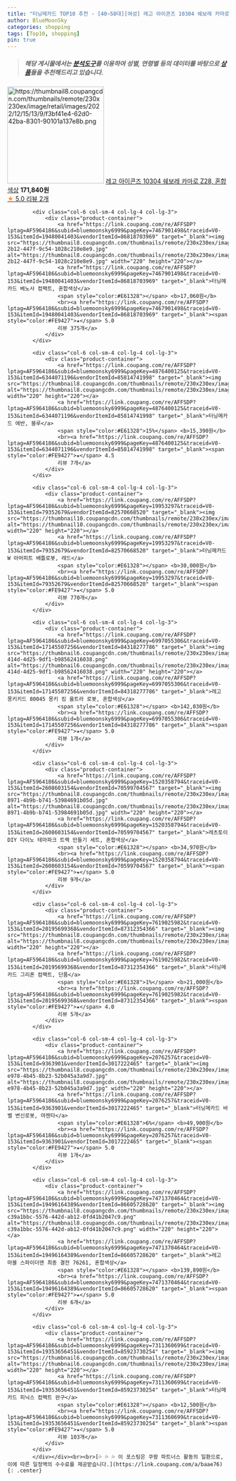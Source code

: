 ```yaml
---
title: "터닝메카드 TOP10 추천 - [40~50대][여성] 레고 아이콘즈 10304 쉐보레 카마로 Z28, 혼합색상"
author: BlueMoonSky
categories: shopping
tags: [Top10, shopping]
pin: true
---
```


> ##### 해당 게시물에서는 [**분석도구**](https://itemscout.io/)를 이용하여 **성별**, **연령별** 등의 데이터를 바탕으로 [**상품**](https://link.coupang.com/a/baae76)들을 추천해드리고 있습니다.
<div class="container"><div class="row">
            <div class="col-6 col-sm-4 col-lg-4 col-lg-3">
                <div class="product-container">
                    <a href="https://link.coupang.com/re/AFFSDP?lptag=AF5964186&subid=bluemoonsky6999&pageKey=6997055077&traceid=V0-153&itemId=17145506543&vendorItemId=84318277094" target="_blank"><img src="https://thumbnail8.coupangcdn.com/thumbnails/remote/230x230ex/image/retail/images/2022/12/15/13/9/f3bf41e4-62d0-42ba-8301-90101a137e8b.png" alt="https://thumbnail8.coupangcdn.com/thumbnails/remote/230x230ex/image/retail/images/2022/12/15/13/9/f3bf41e4-62d0-42ba-8301-90101a137e8b.png" width="220" height="220"></a>
                    <a href="https://link.coupang.com/re/AFFSDP?lptag=AF5964186&subid=bluemoonsky6999&pageKey=6997055077&traceid=V0-153&itemId=17145506543&vendorItemId=84318277094" target="_blank">레고 아이콘즈 10304 쉐보레 카마로 Z28, 혼합색상</a>
                    <span style="color:#E61328"></span> <b>171,840원</b>
                    <br><a href="https://link.coupang.com/re/AFFSDP?lptag=AF5964186&subid=bluemoonsky6999&pageKey=6997055077&traceid=V0-153&itemId=17145506543&vendorItemId=84318277094" target="_blank"><span style="color:#FE9427">★</span> 5.0
                    리뷰 2개</a>
                </div>
            </div>
            
            <div class="col-6 col-sm-4 col-lg-4 col-lg-3">
                <div class="product-container">
                    <a href="https://link.coupang.com/re/AFFSDP?lptag=AF5964186&subid=bluemoonsky6999&pageKey=7467901498&traceid=V0-153&itemId=19480041403&vendorItemId=86818703969" target="_blank"><img src="https://thumbnail8.coupangcdn.com/thumbnails/remote/230x230ex/image/retail/images/2023/08/08/14/0/71357251-2b12-447f-9c54-1028c210e8e9.jpg" alt="https://thumbnail8.coupangcdn.com/thumbnails/remote/230x230ex/image/retail/images/2023/08/08/14/0/71357251-2b12-447f-9c54-1028c210e8e9.jpg" width="220" height="220"></a>
                    <a href="https://link.coupang.com/re/AFFSDP?lptag=AF5964186&subid=bluemoonsky6999&pageKey=7467901498&traceid=V0-153&itemId=19480041403&vendorItemId=86818703969" target="_blank">터닝메카드 베노사 컴팩트, 혼합색상</a>
                    <span style="color:#E61328"></span> <b>17,060원</b>
                    <br><a href="https://link.coupang.com/re/AFFSDP?lptag=AF5964186&subid=bluemoonsky6999&pageKey=7467901498&traceid=V0-153&itemId=19480041403&vendorItemId=86818703969" target="_blank"><span style="color:#FE9427">★</span> 5.0
                    리뷰 375개</a>
                </div>
            </div>
            
            <div class="col-6 col-sm-4 col-lg-4 col-lg-3">
                <div class="product-container">
                    <a href="https://link.coupang.com/re/AFFSDP?lptag=AF5964186&subid=bluemoonsky6999&pageKey=4876400125&traceid=V0-153&itemId=6344071196&vendorItemId=85814741998" target="_blank"><img src="https://thumbnail8.coupangcdn.com/thumbnails/remote/230x230ex/image/vendor_inventory/770f/e6b0c8a779d0c5927440de221e2fdc88ca79e8b9593eb363a2cae8d1adb3.jpg" alt="https://thumbnail8.coupangcdn.com/thumbnails/remote/230x230ex/image/vendor_inventory/770f/e6b0c8a779d0c5927440de221e2fdc88ca79e8b9593eb363a2cae8d1adb3.jpg" width="220" height="220"></a>
                    <a href="https://link.coupang.com/re/AFFSDP?lptag=AF5964186&subid=bluemoonsky6999&pageKey=4876400125&traceid=V0-153&itemId=6344071196&vendorItemId=85814741998" target="_blank">터닝메카드 에반, 블루</a>
                    <span style="color:#E61328">15%</span> <b>15,390원</b>
                    <br><a href="https://link.coupang.com/re/AFFSDP?lptag=AF5964186&subid=bluemoonsky6999&pageKey=4876400125&traceid=V0-153&itemId=6344071196&vendorItemId=85814741998" target="_blank"><span style="color:#FE9427">★</span> 4.5
                    리뷰 7개</a>
                </div>
            </div>
            
            <div class="col-6 col-sm-4 col-lg-4 col-lg-3">
                <div class="product-container">
                    <a href="https://link.coupang.com/re/AFFSDP?lptag=AF5964186&subid=bluemoonsky6999&pageKey=19953297&traceid=V0-153&itemId=79352679&vendorItemId=82570668520" target="_blank"><img src="https://thumbnail10.coupangcdn.com/thumbnails/remote/230x230ex/image/vendor_inventory/804b/703f8423004ce092b9d0b8c583f75821901dc0ba52f0ea2980176019ee08.jpg" alt="https://thumbnail10.coupangcdn.com/thumbnails/remote/230x230ex/image/vendor_inventory/804b/703f8423004ce092b9d0b8c583f75821901dc0ba52f0ea2980176019ee08.jpg" width="220" height="220"></a>
                    <a href="https://link.coupang.com/re/AFFSDP?lptag=AF5964186&subid=bluemoonsky6999&pageKey=19953297&traceid=V0-153&itemId=79352679&vendorItemId=82570668520" target="_blank">터닝메카드 W 아머피트 배틀로봇, 레드</a>
                    <span style="color:#E61328"></span> <b>30,000원</b>
                    <br><a href="https://link.coupang.com/re/AFFSDP?lptag=AF5964186&subid=bluemoonsky6999&pageKey=19953297&traceid=V0-153&itemId=79352679&vendorItemId=82570668520" target="_blank"><span style="color:#FE9427">★</span> 5.0
                    리뷰 770개</a>
                </div>
            </div>
            
            <div class="col-6 col-sm-4 col-lg-4 col-lg-3">
                <div class="product-container">
                    <a href="https://link.coupang.com/re/AFFSDP?lptag=AF5964186&subid=bluemoonsky6999&pageKey=6997055306&traceid=V0-153&itemId=17145507256&vendorItemId=84318277786" target="_blank"><img src="https://thumbnail6.coupangcdn.com/thumbnails/remote/230x230ex/image/retail/images/2022/12/15/13/9/5ef05527-414d-4d25-9df1-b98562416038.png" alt="https://thumbnail6.coupangcdn.com/thumbnails/remote/230x230ex/image/retail/images/2022/12/15/13/9/5ef05527-414d-4d25-9df1-b98562416038.png" width="220" height="220"></a>
                    <a href="https://link.coupang.com/re/AFFSDP?lptag=AF5964186&subid=bluemoonsky6999&pageKey=6997055306&traceid=V0-153&itemId=17145507256&vendorItemId=84318277786" target="_blank">레고 몽키키드 80045 몽키 킹 울트라 로봇, 혼합색상</a>
                    <span style="color:#E61328"></span> <b>142,030원</b>
                    <br><a href="https://link.coupang.com/re/AFFSDP?lptag=AF5964186&subid=bluemoonsky6999&pageKey=6997055306&traceid=V0-153&itemId=17145507256&vendorItemId=84318277786" target="_blank"><span style="color:#FE9427">★</span> 5.0
                    리뷰 1개</a>
                </div>
            </div>
            
            <div class="col-6 col-sm-4 col-lg-4 col-lg-3">
                <div class="product-container">
                    <a href="https://link.coupang.com/re/AFFSDP?lptag=AF5964186&subid=bluemoonsky6999&pageKey=1520358794&traceid=V0-153&itemId=2608603154&vendorItemId=70599704567" target="_blank"><img src="https://thumbnail8.coupangcdn.com/thumbnails/remote/230x230ex/image/retail/images/2020/04/28/18/3/6dcf3634-8971-4b9b-b741-53984691b05d.jpg" alt="https://thumbnail8.coupangcdn.com/thumbnails/remote/230x230ex/image/retail/images/2020/04/28/18/3/6dcf3634-8971-4b9b-b741-53984691b05d.jpg" width="220" height="220"></a>
                    <a href="https://link.coupang.com/re/AFFSDP?lptag=AF5964186&subid=bluemoonsky6999&pageKey=1520358794&traceid=V0-153&itemId=2608603154&vendorItemId=70599704567" target="_blank">레츠토이 DIY 다이노 테마파크 트랙 만들기 세트, 혼합색상</a>
                    <span style="color:#E61328"></span> <b>34,970원</b>
                    <br><a href="https://link.coupang.com/re/AFFSDP?lptag=AF5964186&subid=bluemoonsky6999&pageKey=1520358794&traceid=V0-153&itemId=2608603154&vendorItemId=70599704567" target="_blank"><span style="color:#FE9427">★</span> 5.0
                    리뷰 9개</a>
                </div>
            </div>
            
            <div class="col-6 col-sm-4 col-lg-4 col-lg-3">
                <div class="product-container">
                    <a href="https://link.coupang.com/re/AFFSDP?lptag=AF5964186&subid=bluemoonsky6999&pageKey=7619025982&traceid=V0-153&itemId=20195699368&vendorItemId=87312354366" target="_blank"><img src="https://thumbnail8.coupangcdn.com/thumbnails/remote/230x230ex/image/vendor_inventory/cfbe/d65e455fc2e9ff3611dcf6c2fee8ab5f0499ad0e3288867ba9a9d22740f3.jpg" alt="https://thumbnail8.coupangcdn.com/thumbnails/remote/230x230ex/image/vendor_inventory/cfbe/d65e455fc2e9ff3611dcf6c2fee8ab5f0499ad0e3288867ba9a9d22740f3.jpg" width="220" height="220"></a>
                    <a href="https://link.coupang.com/re/AFFSDP?lptag=AF5964186&subid=bluemoonsky6999&pageKey=7619025982&traceid=V0-153&itemId=20195699368&vendorItemId=87312354366" target="_blank">터닝메카드 그리폰 컴팩트, 단품</a>
                    <span style="color:#E61328">1%</span> <b>21,000원</b>
                    <br><a href="https://link.coupang.com/re/AFFSDP?lptag=AF5964186&subid=bluemoonsky6999&pageKey=7619025982&traceid=V0-153&itemId=20195699368&vendorItemId=87312354366" target="_blank"><span style="color:#FE9427">★</span> 4.0
                    리뷰 5개</a>
                </div>
            </div>
            
            <div class="col-6 col-sm-4 col-lg-4 col-lg-3">
                <div class="product-container">
                    <a href="https://link.coupang.com/re/AFFSDP?lptag=AF5964186&subid=bluemoonsky6999&pageKey=2076257&traceid=V0-153&itemId=9363901&vendorItemId=3017222465" target="_blank"><img src="https://thumbnail8.coupangcdn.com/thumbnails/remote/230x230ex/image/vendor_inventory/images/2016/03/25/19/6/e83c28a8-e978-4b45-8b23-52b045a3a9d7.jpg" alt="https://thumbnail8.coupangcdn.com/thumbnails/remote/230x230ex/image/vendor_inventory/images/2016/03/25/19/6/e83c28a8-e978-4b45-8b23-52b045a3a9d7.jpg" width="220" height="220"></a>
                    <a href="https://link.coupang.com/re/AFFSDP?lptag=AF5964186&subid=bluemoonsky6999&pageKey=2076257&traceid=V0-153&itemId=9363901&vendorItemId=3017222465" target="_blank">터닝메카드 바벨 변신로봇, 마젠타</a>
                    <span style="color:#E61328">6%</span> <b>49,900원</b>
                    <br><a href="https://link.coupang.com/re/AFFSDP?lptag=AF5964186&subid=bluemoonsky6999&pageKey=2076257&traceid=V0-153&itemId=9363901&vendorItemId=3017222465" target="_blank"><span style="color:#FE9427">★</span> 5.0
                    리뷰 1개</a>
                </div>
            </div>
            
            <div class="col-6 col-sm-4 col-lg-4 col-lg-3">
                <div class="product-container">
                    <a href="https://link.coupang.com/re/AFFSDP?lptag=AF5964186&subid=bluemoonsky6999&pageKey=7471370464&traceid=V0-153&itemId=19496164389&vendorItemId=86605728620" target="_blank"><img src="https://thumbnail8.coupangcdn.com/thumbnails/remote/230x230ex/image/retail/images/79410441050863-c39a1bbc-5576-442d-ab12-0fd41b2047c9.png" alt="https://thumbnail8.coupangcdn.com/thumbnails/remote/230x230ex/image/retail/images/79410441050863-c39a1bbc-5576-442d-ab12-0fd41b2047c9.png" width="220" height="220"></a>
                    <a href="https://link.coupang.com/re/AFFSDP?lptag=AF5964186&subid=bluemoonsky6999&pageKey=7471370464&traceid=V0-153&itemId=19496164389&vendorItemId=86605728620" target="_blank">레고 마블 스파이더맨 최종 결전 76261, 혼합색상</a>
                    <span style="color:#E61328"></span> <b>139,890원</b>
                    <br><a href="https://link.coupang.com/re/AFFSDP?lptag=AF5964186&subid=bluemoonsky6999&pageKey=7471370464&traceid=V0-153&itemId=19496164389&vendorItemId=86605728620" target="_blank"><span style="color:#FE9427">★</span> 5.0
                    리뷰 6개</a>
                </div>
            </div>
            
            <div class="col-6 col-sm-4 col-lg-4 col-lg-3">
                <div class="product-container">
                    <a href="https://link.coupang.com/re/AFFSDP?lptag=AF5964186&subid=bluemoonsky6999&pageKey=7311360699&traceid=V0-153&itemId=19353656451&vendorItemId=85923730254" target="_blank"><img src="https://thumbnail6.coupangcdn.com/thumbnails/remote/230x230ex/image/vendor_inventory/fb2a/6ad1a818eabb5db524eee7ac7508830810d82f16818ba752450790418560.jpg" alt="https://thumbnail6.coupangcdn.com/thumbnails/remote/230x230ex/image/vendor_inventory/fb2a/6ad1a818eabb5db524eee7ac7508830810d82f16818ba752450790418560.jpg" width="220" height="220"></a>
                    <a href="https://link.coupang.com/re/AFFSDP?lptag=AF5964186&subid=bluemoonsky6999&pageKey=7311360699&traceid=V0-153&itemId=19353656451&vendorItemId=85923730254" target="_blank">터닝메카드 피닉스 컴팩트 완구</a>
                    <span style="color:#E61328"></span> <b>12,500원</b>
                    <br><a href="https://link.coupang.com/re/AFFSDP?lptag=AF5964186&subid=bluemoonsky6999&pageKey=7311360699&traceid=V0-153&itemId=19353656451&vendorItemId=85923730254" target="_blank"><span style="color:#FE9427">★</span> 5.0
                    리뷰 103개</a>
                </div>
            </div>
            </div></div><br><br>[💦 💦 💦 이 포스팅은 쿠팡 파트너스 활동의 일환으로, 이에 따른 일정액의 수수료를 제공받습니다.](https://link.coupang.com/a/baae76){: .center}